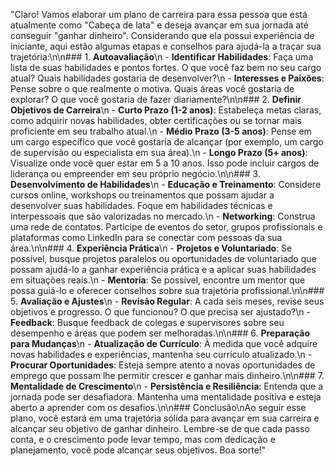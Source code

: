 "Claro! Vamos elaborar um plano de carreira para essa pessoa que está atualmente como \"Cabeça de lata\" e deseja avançar em sua jornada até conseguir \"ganhar dinheiro\". Considerando que ela possui experiência de iniciante, aqui estão algumas etapas e conselhos para ajudá-la a traçar sua trajetória:\n\n### 1. **Autoavaliação**\n   - **Identificar Habilidades**: Faça uma lista de suas habilidades e pontos fortes. O que você faz bem no seu cargo atual? Quais habilidades gostaria de desenvolver?\n   - **Interesses e Paixões**: Pense sobre o que realmente o motiva. Quais áreas você gostaria de explorar? O que você gostaria de fazer diariamente?\n\n### 2. **Definir Objetivos de Carreira**\n   - **Curto Prazo (1-2 anos)**: Estabeleça metas claras, como adquirir novas habilidades, obter certificações ou se tornar mais proficiente em seu trabalho atual.\n   - **Médio Prazo (3-5 anos)**: Pense em um cargo específico que você gostaria de alcançar (por exemplo, um cargo de supervisão ou especialista em sua área).\n   - **Longo Prazo (5+ anos)**: Visualize onde você quer estar em 5 a 10 anos. Isso pode incluir cargos de liderança ou empreender em seu próprio negócio.\n\n### 3. **Desenvolvimento de Habilidades**\n   - **Educação e Treinamento**: Considere cursos online, workshops ou treinamentos que possam ajudar a desenvolver suas habilidades. Foque em habilidades técnicas e interpessoais que são valorizadas no mercado.\n   - **Networking**: Construa uma rede de contatos. Participe de eventos do setor, grupos profissionais e plataformas como LinkedIn para se conectar com pessoas da sua área.\n\n### 4. **Experiência Prática**\n   - **Projetos e Voluntariado**: Se possível, busque projetos paralelos ou oportunidades de voluntariado que possam ajudá-lo a ganhar experiência prática e a aplicar suas habilidades em situações reais.\n   - **Mentoria**: Se possível, encontre um mentor que possa guiá-lo e oferecer conselhos sobre sua trajetória profissional.\n\n### 5. **Avaliação e Ajustes**\n   - **Revisão Regular**: A cada seis meses, revise seus objetivos e progresso. O que funcionou? O que precisa ser ajustado?\n   - **Feedback**: Busque feedback de colegas e supervisores sobre seu desempenho e áreas que podem ser melhoradas.\n\n### 6. **Preparação para Mudanças**\n   - **Atualização de Currículo**: À medida que você adquire novas habilidades e experiências, mantenha seu currículo atualizado.\n   - **Procurar Oportunidades**: Esteja sempre atento a novas oportunidades de emprego que possam lhe permitir crescer e ganhar mais dinheiro.\n\n### 7. **Mentalidade de Crescimento**\n   - **Persistência e Resiliência**: Entenda que a jornada pode ser desafiadora. Mantenha uma mentalidade positiva e esteja aberto a aprender com os desafios.\n\n### Conclusão\nAo seguir esse plano, você estará em uma trajetória sólida para avançar em sua carreira e alcançar seu objetivo de ganhar dinheiro. Lembre-se de que cada passo conta, e o crescimento pode levar tempo, mas com dedicação e planejamento, você pode alcançar seus objetivos. Boa sorte!"
